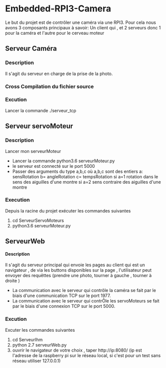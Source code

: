 # Embedded-RPI3-Camera

Le but du projet est de contrôler une caméra via une RPI3. Pour cela nous avons 3 composants principaux à savoir: Un client qui , et 2 serveurs donc 1 pour la caméra et l'autre pour le cerveau moteur  


## Serveur Caméra

### Description

 Il s'agit du serveur en charge de la prise de la photo.
### Cross Compilation du fichier source

### Excution
Lancer la commande
 ./serveur_tcp

## Serveur servoMoteur

### Description
Lancer mon serveurMoteur
 - Lancer la commande  python3.6 serveurMoteur.py
 - le serveur est connecté sur le port 5000
 - Passer des arguments du type a,b,c où a,b,c sont des entiers a: sensRotation b= angleRotation c= tempsRotation
 si a=1 rotation dans le sens des aiguilles d'une montre
si a=2 sens contraire des aiguilles d'une montre

### Execution
Depuis la racine du projet exécuter les commandes suivantes
1. cd ServeurServoMoteurs
2. python3.6  serveurMoteur.py

## ServeurWeb

#### Description
Il s'agit du serveur principal qui envoie les pages  au client qui est un navigateur , de via les buttons disponibles sur la page , l'utilisateur peut envoyer des requêttes (prendre une photo, tourner à gauche , tourner à droite )

 - La communication avec le serveur qui contrôle la caméra  se fait par le biais d'une communication TCP sur le port 1977.
 - La communication avec le serveur qui contrÔle les servoMoteurs se fait par le biais d'une connexion   TCP sur le port 5000.

### Excution

  Excuter les commandes suivantes
  1. cd ServeurIhm
  2. python 2.7 serveurWeb.py
  3. ouvrir le navigateur de votre choix , taper http://ip:8080/ (ip est l'adresse de la raspberry pi sur le réseau local, si c'est pour un test sans réseau utiliser 127.0.0.1)
